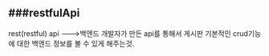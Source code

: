 ###restfulApi
----------------------
rest(restful) api --->백엔드 개발자가 만든 api를 통해서 게시판 기본적인 crud기능에 대한 백엔드 정보를 볼 수 있게 해주는것.
